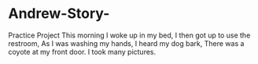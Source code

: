 # Andrew-Story-
Practice Project
This morning I woke up in my bed, 
I then got up to use the restroom, 
As I was washing my hands, I heard my dog bark, 
There was a coyote at my front door. 
I took many pictures.
